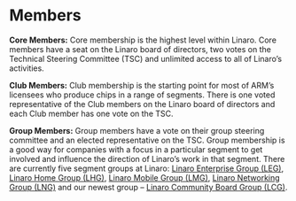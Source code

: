 # Members

**Core Members:** Core membership is the highest level within Linaro. Core members have a seat on the Linaro board of directors, two votes on the Technical Steering Committee (TSC) and unlimited access to all of Linaro’s activities.

**Club Members:** Club membership is the starting point for most of ARM’s licensees who produce chips in a range of segments. There is one voted representative of the Club members on the Linaro board of directors and each Club member has one vote on the TSC.

**Group Members:** Group members have a vote on their group steering committee and an elected representative on the TSC. Group membership is a good way for companies with a focus in a particular segment to get involved and influence the direction of Linaro’s work in that segment.  There are currently five segment groups at Linaro:  [Linaro Enterprise Group (LEG)](Groups.md), [Linaro Home Group (LHG)](Groups.md), [Linaro Mobile Group (LMG)](Groups.md), [Linaro Networking Group (LNG)](Groups.md) and our newest group – [Linaro Community Board Group (LCG)](Groups.md). 
